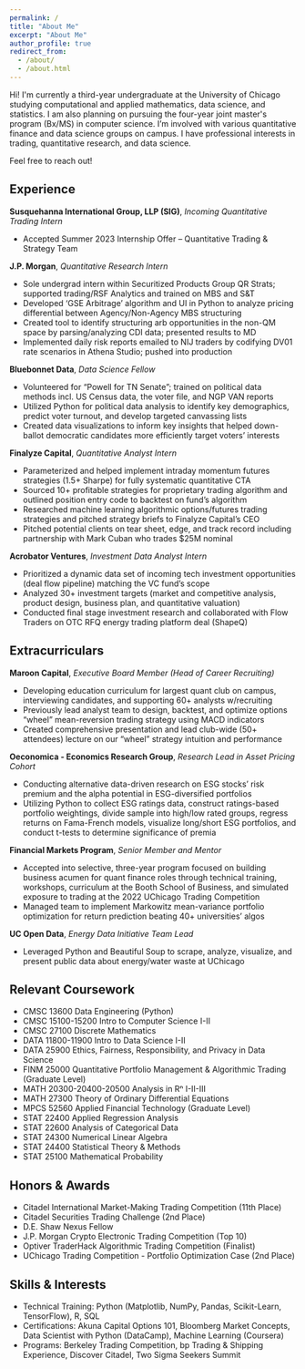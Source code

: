 ```yaml
---
permalink: /
title: "About Me"
excerpt: "About Me"
author_profile: true
redirect_from: 
  - /about/
  - /about.html
---
```


Hi! I'm currently a third-year undergraduate at the University of Chicago studying computational and applied mathematics, data science, and statistics. I am also planning on pursuing the four-year joint master's program (Bx/MS) in computer science. I’m involved with various quantitative finance and data science groups on campus. I have professional interests in trading, quantitative research, and data science.

Feel free to reach out!

Experience
------

**Susquehanna International Group, LLP (SIG)**, *Incoming Quantitative Trading Intern* <br />
- Accepted Summer 2023 Internship Offer – Quantitative Trading & Strategy Team 

**J.P. Morgan**, *Quantitative Research Intern* <br />
- Sole undergrad intern within Securitized Products Group QR Strats; supported trading/RSF Analytics and trained on MBS and S&T
- Developed ‘GSE Arbitrage’ algorithm and UI in Python to analyze pricing differential between Agency/Non-Agency MBS structuring
- Created tool to identify structuring arb opportunities in the non-QM space by parsing/analyzing CDI data; presented results to MD
- Implemented daily risk reports emailed to NIJ traders by codifying DV01 rate scenarios in Athena Studio; pushed into production

**Bluebonnet Data**, *Data Science Fellow* <br />
- Volunteered for “Powell for TN Senate”; trained on political data methods incl. US Census data, the voter file, and NGP VAN reports
- Utilized Python for political data analysis to identify key demographics, predict voter turnout, and develop targeted canvassing lists
- Created data visualizations to inform key insights that helped down-ballot democratic candidates more efficiently target voters’ interests

**Finalyze Capital**, *Quantitative Analyst Intern* <br />
- Parameterized and helped implement intraday momentum futures strategies (1.5+ Sharpe) for fully systematic quantitative CTA
- Sourced 10+ profitable strategies for proprietary trading algorithm and outlined position entry code to backtest on fund’s algorithm
- Researched machine learning algorithmic options/futures trading strategies and pitched strategy briefs to Finalyze Capital’s CEO
- Pitched potential clients on tear sheet, edge, and track record including partnership with Mark Cuban who trades $25M nominal

**Acrobator Ventures**, *Investment Data Analyst Intern* <br />
- Prioritized a dynamic data set of incoming tech investment opportunities (deal flow pipeline) matching the VC fund’s scope
- Analyzed 30+ investment targets (market and competitive analysis, product design, business plan, and quantitative valuation)
- Conducted final stage investment research and collaborated with Flow Traders on OTC RFQ energy trading platform deal (ShapeQ)

Extracurriculars
------

**Maroon Capital**, *Executive Board Member (Head of Career Recruiting)*<br />
- Developing education curriculum for largest quant club on campus, interviewing candidates, and supporting 60+ analysts w/recruiting
- Previously lead analyst team to design, backtest, and optimize options “wheel” mean-reversion trading strategy using MACD indicators
- Created comprehensive presentation and lead club-wide (50+ attendees) lecture on our “wheel” strategy intuition and performance 

**Oeconomica - Economics Research Group**, *Research Lead in Asset Pricing Cohort*<br />
- Conducting alternative data-driven research on ESG stocks’ risk premium and the alpha potential in ESG-diversified portfolios
- Utilizing Python to collect ESG ratings data, construct ratings-based portfolio weightings, divide sample into high/low rated groups, regress returns on Fama-French models, visualize long/short ESG portfolios, and conduct t-tests to determine significance of premia

**Financial Markets Program**, *Senior Member and Mentor*<br />
- Accepted into selective, three-year program focused on building business acumen for quant finance roles through technical training, workshops, curriculum at the Booth School of Business, and simulated exposure to trading at the 2022 UChicago Trading Competition
- Managed team to implement Markowitz mean-variance portfolio optimization for return prediction beating 40+ universities’ algos

**UC Open Data**, *Energy Data Initiative Team Lead* <br />
- Leveraged Python and Beautiful Soup to scrape, analyze, visualize, and present public data about energy/water waste at UChicago

Relevant Coursework
------

- CMSC 13600 Data Engineering (Python)
- CMSC 15100-15200 Intro to Computer Science I-II
- CMSC 27100 Discrete Mathematics
- DATA 11800-11900 Intro to Data Science I-II 
- DATA 25900 Ethics, Fairness, Responsibility, and Privacy in Data Science 
- FINM 25000 Quantitative Portfolio Management & Algorithmic Trading (Graduate Level)
- MATH 20300-20400-20500 Analysis in Rⁿ I-II-III
- MATH 27300 Theory of Ordinary Differential Equations
- MPCS 52560 Applied Financial Technology (Graduate Level)
- STAT 22400 Applied Regression Analysis 
- STAT 22600 Analysis of Categorical Data
- STAT 24300 Numerical Linear Algebra
- STAT 24400 Statistical Theory & Methods
- STAT 25100 Mathematical Probability

Honors & Awards
------
- Citadel International Market-Making Trading Competition (11th Place)
- Citadel Securities Trading Challenge (2nd Place)
- D.E. Shaw Nexus Fellow 
- J.P. Morgan Crypto Electronic Trading Competition (Top 10)
- Optiver TraderHack Algorithmic Trading Competition (Finalist)
- UChicago Trading Competition - Portfolio Optimization Case (2nd Place)

Skills & Interests
------
- Technical Training: Python (Matplotlib, NumPy, Pandas, Scikit-Learn, TensorFlow), R, SQL
- Certifications: Akuna Capital Options 101, Bloomberg Market Concepts, Data Scientist with Python (DataCamp), Machine Learning (Coursera)
- Programs: Berkeley Trading Competition, bp Trading & Shipping Experience, Discover Citadel, Two Sigma Seekers Summit
